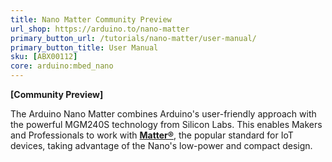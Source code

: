```yaml
---
title: Nano Matter Community Preview
url_shop: https://arduino.to/nano-matter
primary_button_url: /tutorials/nano-matter/user-manual/
primary_button_title: User Manual
sku: [ABX00112]
core: arduino:mbed_nano
---
```


**[Community Preview]**

The Arduino Nano Matter combines Arduino's user-friendly approach with the powerful MGM240S technology from Silicon Labs. This enables Makers and Professionals to work with **[Matter®](https://csa-iot.org/all-solutions/matter/)**, the popular standard for IoT devices, taking advantage of the Nano's low-power and compact design.
